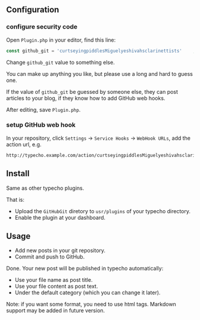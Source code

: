 Configuration
-------------

### configure security code

Open `Plugin.php` in your editor, find this line:

```php
const github_git = 'curtseyingpiddlesMiguelyeshivahsclarinettists'    ;
```

Change `github_git` value to something else.

You can make up anything you like, but please use a long and hard to guess one.

If the value of `github_git` be guessed by someone else, they can post articles to your blog, if they know how to add GitHub web hooks.

After editing, save `Plugin.php`.

### setup GitHub web hook

In your repository, click `Settings` -> `Service Hooks` -> `WebHook URLs`, add the action url, e.g.

```
http://typecho.example.com/action/curtseyingpiddlesMiguelyeshivahsclarinettists
```

Install
-------

Same as other typecho plugins.

That is:

- Upload the `GitHubGit` diretory to `usr/plugins` of your typecho directory.
- Enable the plugin at your dashboard.

Usage
-----

- Add new posts in your git repository.
- Commit and push to GitHub.

Done. Your new post will be published in typecho automatically:

- Use your file name as post title.
- Use your file content as post text.
- Under the default category (which you can change it later).

Note: if you want some format, you need to use html tags.
Markdown support may be added in future version.
